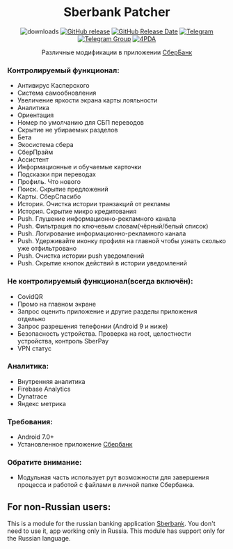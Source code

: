 <div align="center">
<h1>Sberbank Patcher</h1>

![downloads](https://img.shields.io/github/downloads/Xposed-Modules-Repo/ru.bluecat.sberbankpatcher/total)
[![GitHub release](https://img.shields.io/github/v/release/Xposed-Modules-Repo/ru.bluecat.sberbankpatcher)](https://github.com/Xposed-Modules-Repo/ru.bluecat.sberbankpatcher/releases)
[![GitHub Release Date](https://img.shields.io/github/release-date/Xposed-Modules-Repo/ru.bluecat.sberbankpatcher)](https://github.com/Xposed-Modules-Repo/ru.bluecat.sberbankpatcher/releases)
[![Telegram](https://img.shields.io/badge/Telegram-Channel-blue.svg?logo=telegram)](https://t.me/sberbank_patcher)
[![Telegram Group](https://img.shields.io/badge/Telegram-Group-blue.svg?logo=telegram)](https://t.me/sberbank_patcher_forum)
[![4PDA](https://img.shields.io/badge/4PDA-Topic-blue)](https://4pda.to/forum/index.php?showtopic=603033&view=findpost&p=123542189)

<p>Различные модификации в приложении <a href="https://apps.rustore.ru/app/ru.sberbankmobile">СберБанк</a></p>
</div>

### Контролируемый функционал:
- Антивирус Касперского
- Система самообновления
- Увеличение яркости экрана карты лояльности
- Аналитика
- Ориентация
- Номер по умолчанию для СБП переводов
- Скрытие не убираемых разделов
- Бета
- Экосистема сбера
- СберПрайм
- Ассистент
- Информационные и обучаемые карточки
- Подсказки при переводах
- Профиль. Что нового
- Поиск. Скрытие предложений
- Карты. СберСпасибо
- История. Очистка истории транзакций от рекламы
- История. Скрытие микро кредитования
- Push. Глушение информационно-рекламного канала
- Push. Фильтрация по ключевым словам(чёрный/белый список)
- Push. Логирование информационно-рекламного канала
- Push. Удерживайте иконку профиля на главной чтобы узнать сколько уже отфильтровано
- Push. Очистка истории push уведомлений
- Push. Скрытие кнопок действий в истории уведомлений

### Не контролируемый функционал(всегда включён):
- CovidQR
- Промо на главном экране
- Запрос оценить приложение и другие разделы приложения отдельно
- Запрос разрешения телефонии (Android 9 и ниже)
- Безопасность устройства. Проверка на root, целостности устройства, контроль SberPay
- VPN статус

### Аналитика:
- Внутренняя аналитика
- Firebase Analytics
- Dynatrace
- Яндекс метрика

### Требования:
- Android 7.0+
- Установленное приложение [Сбербанк](https://apps.rustore.ru/app/ru.sberbankmobile)

### Обратите внимание:
- Модульная часть использует рут возможности для завершения процесса и работой с файлами в личной папке Сбербанка.

## For non-Russian users:
This is a module for the russian banking application [Sberbank](https://apps.rustore.ru/app/ru.sberbankmobile). You don't need to use it, app working only in Russia. This module has support only for the Russian language.
